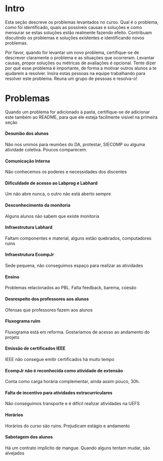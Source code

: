 # Intro

Esta seção descreve os problemas levantados no curso. Qual é o problema, como foi identificado, quais as possíveis causas e soluções e como mensurar se estas soluções estão realmente fazendo efeito. Contribuam discutindo os problemas e soluções existentes e identificando novos problemas.

Por favor, quando for levantar um novo problema, certifique-se de descrever claramente o problema e as situações que ocorreram. Levantar causas, propor soluções ou métricas de avaliações é opcional. Tente dizer por quê esse problema é importante, de forma a motivar outros alunos a te ajudarem a resolver. Insira estas pessoas na equipe trabalhando para resolver este problema. Reuna um grupo de pessoas e resolva-o!


# Problemas

Quando um problema for adicionado à pasta, certifique-se de adicionar este também ao README, para que ele esteja facilmente visível na primeira seção

#### Desunião dos alunos
Não nos unimos para reuniões do DA, protestar, SIECOMP ou alguma atividade coletiva. Poucos comparecem.

#### Comunicação Interna
Não conhecemos os poderes e necessidades dos discentes

#### Dificuldade de acesso ao Labprog e Labhard
Um não abre nunca, o outro não está aberto sempre

#### Desconhecimento da monitoria
Alguns alunos não sabem que existe monitoria

#### Infraestrutura Labhard
Faltam componentes e material, alguns estão quebrados, computadores ruins

#### Infraestrutura EcompJr
Sede pequena, não conseguimos espaço para realizar as atividades

#### Ensino
Problemas relacionados ao PBL. Falta feedback, barema, coesão

#### Desrespeito dos professores aos alunos
Ofensas que professores fazem aos alunos

#### Fluxograma ruim
Fluxograma está em reforma. Gostaríamos de acesso ao andamento do projeto

#### Emissão de certificados IEEE
IEEE não consegue emitir certificados há muito tempo

#### EcompJr não é reconhecida como atividade de extensão
Conta como carga horária complementar, ainda assim pouco, 30h.

#### Falta de incentivo para atividades extracurriculares
Não conseguimos transporte e é difícil realizar atividades na UEFS

#### Horários
Horários do curso são ruins. Prejudicam estágio e andamento

#### Sabotagem dos alunos
Há um contrato implícito de mangue. Quando alguns tentam mudar, são alvejados





